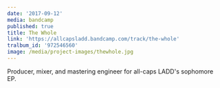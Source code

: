 ```yaml
---
date: '2017-09-12'
media: bandcamp
published: true
title: The Whole
link: 'https://allcapsladd.bandcamp.com/track/the-whole'
tralbum_id: '972546560'
image: /media/project-images/thewhole.jpg
---
```

Producer, mixer, and mastering engineer for all-caps LADD's sophomore EP.
